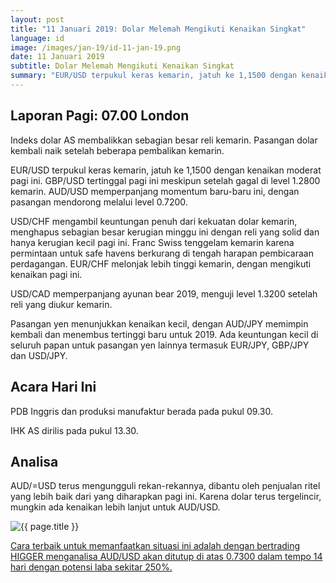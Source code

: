 ```yaml
---
layout: post
title: "11 Januari 2019: Dolar Melemah Mengikuti Kenaikan Singkat"
language: id
image: /images/jan-19/id-11-jan-19.png
date: 11 Januari 2019
subtitle: Dolar Melemah Mengikuti Kenaikan Singkat
summary: "EUR/USD terpukul keras kemarin, jatuh ke 1,1500 dengan kenaikan moderat pagi ini. GBP/USD tertinggal pagi ini meskipun setelah gagal di level 1.2800 kemarin. AUD/USD memperpanjang momentum baru-baru ini, dengan pasangan mendorong melalui level 0.7200"
---
```

## Laporan Pagi: 07.00 London

Indeks dolar AS membalikkan sebagian besar reli kemarin. Pasangan dolar kembali naik setelah beberapa pembalikan kemarin.

EUR/USD terpukul keras kemarin, jatuh ke 1,1500 dengan kenaikan moderat pagi ini. GBP/USD tertinggal pagi ini meskipun setelah gagal di level 1.2800 kemarin. AUD/USD memperpanjang momentum baru-baru ini, dengan pasangan mendorong melalui level 0.7200.

USD/CHF mengambil keuntungan penuh dari kekuatan dolar kemarin, menghapus sebagian besar kerugian minggu ini dengan reli yang solid dan hanya kerugian kecil pagi ini. Franc Swiss tenggelam kemarin karena permintaan untuk safe havens berkurang di tengah harapan pembicaraan perdagangan. EUR/CHF melonjak lebih tinggi kemarin, dengan mengikuti kenaikan pagi ini.

USD/CAD memperpanjang ayunan bear 2019, menguji level 1.3200 setelah reli yang diukur kemarin.

Pasangan yen menunjukkan kenaikan kecil, dengan AUD/JPY memimpin kembali dan menembus tertinggi baru untuk 2019. Ada keuntungan kecil di seluruh papan untuk pasangan yen lainnya termasuk EUR/JPY, GBP/JPY dan USD/JPY.

## Acara Hari Ini

PDB Inggris dan produksi manufaktur berada pada pukul 09.30.

IHK AS dirilis pada pukul 13.30.

## Analisa

AUD/=USD terus mengungguli rekan-rekannya, dibantu oleh penjualan ritel yang lebih baik dari yang diharapkan pagi ini. Karena dolar terus tergelincir, mungkin ada kenaikan lebih lanjut untuk AUD/USD.

<img src="{{ site.url }}/images/jan-19/id-11-jan-19.png" alt="{{ page.title }}" title="{{ page.title }}">

<a href="%LINK%%?currency=USD&market=forex&underlying=frxAUDUSD&formname=higherlower&duration_amount=14&duration_units=d&amount=10&amount_type=stake&expiry_type=duration&barrier=0.7300" target="_blank" rel="noopener noreferrer nofollow">Cara terbaik untuk memanfaatkan situasi ini adalah dengan bertrading HIGGER menganalisa AUD/USD akan ditutup di atas 0.7300 dalam tempo 14 hari dengan potensi laba sekitar 250%.</a>
